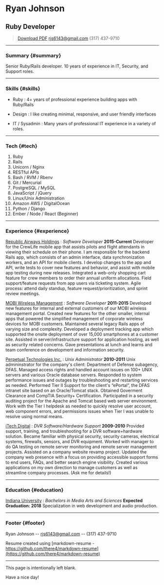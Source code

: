 # Ryan Johnson
## Ruby Developer

> [Download PDF](resume.pdf)
> [rjs6143@gmail.com](rjs6143@gmail.com)
> (317) 437-9710

------

### Summary {#summary}

Senior Ruby/Rails developer. 10 years of experience in IT, Security, and Support roles.

------

### Skills {#skills}

* Ruby
  : 4+ years of professional experience building apps with Ruby/Rails

* Design
  : I like creating minimal, responsive, and user friendly interfaces

* IT / Sysadmin
  : Many years of professional IT experience in a variety of roles.

-------

### Tech {#tech}

1. Ruby
1. Rails
1. Unicorn / Nginx
1. RESTful APIs
1. Bash / RVM / Rbenv
1. Git / Mercurial
1. PostgreSQL / MySQL
1. JavaScript / jQuery
1. Linux/Unix Administration
1. Amazon AWS / DigitalOcean
1. Python / Django
1. Ember / Node / React (Beginner)


------

### Experience {#experience}

[Republic Airways Holdings](http://rjet.com)
: *Software Developer*
 __2015-Current__
  Developer for the CrewLife mobile app that assists pilots and flight attendants in viewing their schedule on their phone. I am responsible for the backend Rails app, which consists of an admin interface, data synchronization workers, and an API for mobile clients. I develop changes to the app and API, write tests to cover new features and behavior, and assist with mobile app testing during new releases. Integrated a web-only shopping cart feature for crew members to order their annual uniform allocations. Field support/feature requests from app users via ticketing system. Agile process: attend daily standup, feature request/prioritization, and sprint review meetings.

[MOBI Wireless Management](http://mobiwm.com)
: *Software Developer*
  __2011-2015__
  Developed new features for internal and external customers of our MOBI wireless management portal. Created new features for the other smaller, internal apps that powered the simplified management of corporate wireless devices for MOBI customers. Maintained several legacy Rails apps of varying size and complexity. Developed a deployment tracking app which supported the onsite deployment of over 15,000 smartphones at a customer site. Assisted in server/infrastructure support for application hosting, as well as security related concerns.  Gave presentations at lunch and learns and team conference on development and information security.

[Perpetual Technologies Inc.](http://pti.net)
: *Unix Administrator*
  __2010-2011__
  Unix admininstrator for the company's client: Department of Defense subagency, DFAS. Managed access rights and handled account issues on 100+ UNIX servers and various Oracle database servers. Responded to system performance issues and outages by troubleshooting and restarting services as needed. Performed Tier II Support for the client's “ePortal”, the DFAS intranet site based on an Oracle/Tomcat stack. Obtained Goverment Clearance and CompTIA Security+ Certification. Participated in a security auditing project for the Apache and Tomcat based web server environment. Work with the Tier I helpdesk as needed to quickly resolve user account, web component errors, and permissions issues when Tier I was unable to resolve using normal means.

[iTech Digital](http://itechdigital.com)
: *DVR Software/Hardware Support*
  __2009-2010__
  Provided support, training, and troubleshooting for a DVR software+hardware solution. Became familiar with physical security, security cameras, electrical systems, firewalls, sensors, and DVR equipment. Worked with manager to do QA testing on remote server monitoring and remote server management projects. Assisted on a company website revamp project. Updated the company web presence with a focus on providing accessible support forms to end users, FAQs, and better search engine visibility. Created various applications on my own direction to manage customers as well as streamline company processes. (Ask me for details!)

------

### Education {#education}

[Indiana University](http://iu.edu)
: *Bachelors in Media Arts and Sciences*
  __Expected Graduation: 2018__
  Specialization in web development and audio production.

------

### Footer {#footer}

Ryan Johnson -- [rjs6143@gmail.com](rjs6143@gmail.com) -- (317) 437-9710

Resume created using [markdown-resume - https://github.com/there4/markdown-resume](https://github.com/there4/markdown-resume)

------

This page is intentionally left blank.

Have a nice day!
